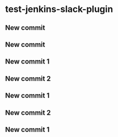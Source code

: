# test-jenkins-slack-plugin
## New commit
## New commit
## New commit 1
## New commit 2
## New commit 1
## New commit 2
## New commit 1
